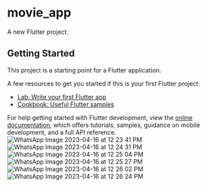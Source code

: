 # movie_app

A new Flutter project.

## Getting Started

This project is a starting point for a Flutter application.

A few resources to get you started if this is your first Flutter project:

- [Lab: Write your first Flutter app](https://docs.flutter.dev/get-started/codelab)
- [Cookbook: Useful Flutter samples](https://docs.flutter.dev/cookbook)

For help getting started with Flutter development, view the
[online documentation](https://docs.flutter.dev/), which offers tutorials,
samples, guidance on mobile development, and a full API reference.
![WhatsApp Image 2023-04-16 at 12 23 41 PM](https://user-images.githubusercontent.com/130846466/232291378-1947203e-77d7-4b38-af1c-cf0fc83439e9.jpeg)
![WhatsApp Image 2023-04-16 at 12 24 31 PM](https://user-images.githubusercontent.com/130846466/232291379-8c087230-b766-4e5a-8cdc-48ce2501f181.jpeg)
![WhatsApp Image 2023-04-16 at 12 25 04 PM](https://user-images.githubusercontent.com/130846466/232291380-c559c34f-3a95-4841-814a-aa134a0edc89.jpeg)
![WhatsApp Image 2023-04-16 at 12 25 27 PM](https://user-images.githubusercontent.com/130846466/232291381-676ab9e9-16b9-4d93-9582-46036359e46d.jpeg)
![WhatsApp Image 2023-04-16 at 12 26 02 PM](https://user-images.githubusercontent.com/130846466/232291384-2d7513ba-79cf-4434-8952-5a76479e5d80.jpeg)
![WhatsApp Image 2023-04-16 at 12 26 24 PM](https://user-images.githubusercontent.com/130846466/232291386-7577bae8-c433-4ab1-b28f-617f25b1ea7c.jpeg)
